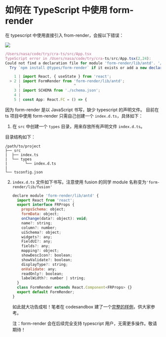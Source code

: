 # 如何在 TypeScript 中使用 form-render

在 typescript 中使用直接引入 from-render，会报以下错误：

![](https://img.alicdn.com/tfs/TB14eJFrUT1gK0jSZFrXXcNCXXa-1003-202.png)

```js
/Users/nasa/code/try/cra-ts/src/App.tsx
TypeScript error in /Users/nasa/code/try/cra-ts/src/App.tsx(2,24):
Could not find a declaration file for module 'form-render/lib/antd'. '/Users/nasa/code/try/cra-ts/node_modules/form-render/lib/antd.js' implicitly has an 'any' type.
  Try `npm install @types/form-render` if it exists or add a new declaration (.d.ts) file containing `declare module 'form-render/lib/antd';`  TS7016

    1 | import React, { useState } from 'react';
  > 2 | import FormRender from 'form-render/lib/antd';
      |                        ^
    3 | import SCHEMA from './schema.json';
    4 |
    5 | const App: React.FC = () => {
```

因为 form-render 是以 JavaScript 书写，缺少 typescript 的声明文件。
目前在 ts 项目中使用 form-render 只需自己创建一个 `index.d.ts`，具体如下：

1. 在 `src` 中创建一个 `types` 目录，用来存放所有声明文件 `index.d.ts`。

目录结构如下：

```
/path/to/project
├── src
|  ├── index.ts
|  └── types
|        └── index.d.ts
|
└── tsconfig.json
```

2. `index.d.ts` 文件如下书写。注意使用 fusion 的同学 module 名称变为`'form-render/lib/fusion'`

   ```js
   declare module 'form-render/lib/antd' {
     import React from 'react';
     export interface FRProps {
       propsSchema: object;
       formData: object;
       onChange(data?: object): void;
       name?: string;
       column?: number;
       uiSchema?: object;
       widgets?: any;
       FieldUI?: any;
       fields?: any;
       mapping?: object;
       showDescIcon?: boolean;
       showValidate?: boolean;
       displayType?: string;
       onValidate: any;
       readOnly?: boolean;
       labelWidth?: number | string;
     }
     class FormRender extends React.Component<FRProps> {}
     export default FormRender;
   }
   ```

   如此就大功告成啦！笔者在 codesandbox 建了一个[完整的样例](https://codesandbox.io/s/zaitypescriptxiashiyongform-render-f309f)，供大家参考。

   注：form-render 会在后续完全支持 typescript 用户，无需更多操作。敬请期待！
